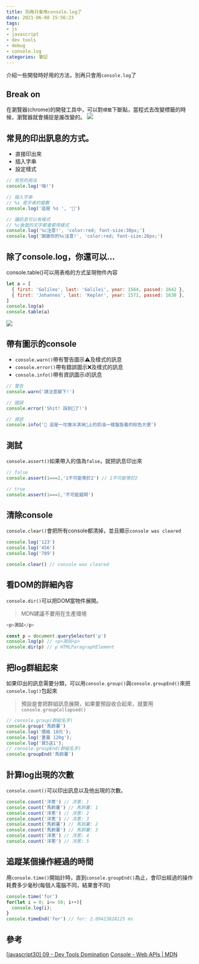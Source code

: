 ```yaml
---
title: 別再只會用console.log了
date: 2021-06-08 15:56:23
tags:
- js
- javascript
- dev tools
- debug
- console.log
categories: 筆記
---
```

介紹一些開發時好用的方法，別再只會用`console.log`了

<!-- more -->


## Break on
在瀏覽器(chrome)的開發工具中，可以對`標籤`下斷點，當程式去改變標籤的時候，瀏覽器就會捕捉是誰改變的。
![](https://i.imgur.com/o2ivbp4.png)

## 常見的印出訊息的方式。
* 直接印出來
* 插入字串
* 設定樣式

```javascript console.log
// 常見的用法
console.log('嗨!')

// 插入字串
// %s 是字串的變數
console.log('這是 %s ', '💩')

// 讓訊息可以有樣式
// %c後面的文字都會套用樣式
console.log('%c注意!', 'color:red; font-size:30px;')
console.log('謝謝你的%c注意!', 'color:red; font-size:20px;')
```

## 除了console.log，你還可以...
console.table()可以用表格的方式呈現物件內容

```javascript console.table
let a = [
  { first: 'Galileo', last: 'Galilei', year: 1564, passed: 1642 },
  { first: 'Johannes', last: 'Kepler', year: 1571, passed: 1630 },
]
console.log(a)
console.table(a)
```
![](https://i.imgur.com/8tFSIa6.png)

## 帶有圖示的console
* `console.warn()`帶有警告圖示⚠️及樣式的訊息
* `console.error()`帶有錯誤圖示❌及樣式的訊息
* `console.info()`帶有資訊圖示ℹ️的訊息

```javascript console.warn console.error console.info
// 警告
console.warn('請注意腳下!')

// 錯誤
console.error('Shit! 踩到💩了!')

// 資訊
console.info('💩 這是一坨像冰淇淋🍦上的奶油一樣盤旋着的棕色大便')
```

## 測試
`console.assert()`如果帶入的值為`false`，就把訊息印出來

```javascript console.assert()
// false
console.assert(1===2,'1不可能等於2') // 1不可能等於2

// true
console.assert(1===1,'不可能錯啊')
```

## 清除console
`console.clear()`會把所有console都清掉，並且顯示`console was cleared`

```javascript console.clear
console.log('123')
console.log('456')
console.log('789')

console.clear() // console was cleared
```

## 看DOM的詳細內容
`console.dir()`可以把DOM當物件展開。
> MDN建議不要用在生產環境

```javascript console.dir()
<p>測試</p>

const p = document.querySelector('p')
console.log(p) // <p>測試<p>
console.dir(p) // p HTMLParagraphElement
```


## 把log群組起來
如果印出的訊息需要分類，可以用`console.group()`與`console.groupEnd()`來把`console.log()`包起來
> 預設是會把群組訊息展開，如果要預設收合起來，就要用`console.groupCollapsed()`

```javascript console.group
// console.group(群組名字)
console.group('馬鈴薯')
console.log('價格 18元');
console.log('重量 120g');
console.log('買5送1');
// console.groupEnd(群組名字)
console.groupEnd('馬鈴薯')
```

## 計算log出現的次數
`console.count()`可以印出訊息以及他出現的次數。

```javascript console.count
console.count('洋蔥') // 洋蔥: 1
console.count('馬鈴薯') // 馬鈴薯: 1
console.count('洋蔥') // 洋蔥: 2
console.count('洋蔥') // 洋蔥: 3
console.count('馬鈴薯') // 馬鈴薯: 2
console.count('馬鈴薯') // 馬鈴薯: 3
console.count('洋蔥') // 洋蔥: 4
console.count('洋蔥') // 洋蔥: 5
```

## 追蹤某個操作經過的時間
用`console.time()`開始計時，直到`console.groupEnd()`為止，會印出經過的操作耗費多少毫秒(每個人電腦不同，結果會不同)

```javascript console.time
console.time('for')
for(let i = 0; i<= 50; i++){
  console.log(i);
}
console.timeEnd('for') // for: 2.09423828125 ms
```

## 參考
[[javascript30] 09 - Dev Tools Domination](https://javascript30.com/)
[Console - Web APIs | MDN](https://developer.mozilla.org/zh-TW/docs/Web/API/Console)